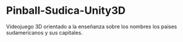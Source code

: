 # Pinball-Sudica-Unity3D
Videojuego 3D orientado a la enseñanza sobre los nombres los paises sudamericanos y sus capitales.
